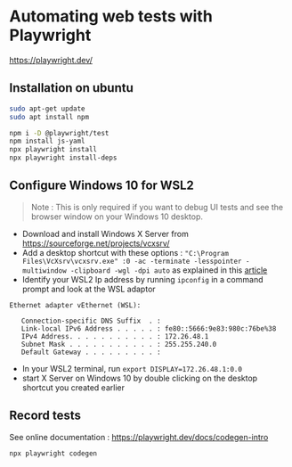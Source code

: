 # Automating web tests with Playwright

https://playwright.dev/

## Installation on ubuntu

```bash
sudo apt-get update
sudo apt install npm

npm i -D @playwright/test
npm install js-yaml
npx playwright install
npx playwright install-deps
```

## Configure Windows 10 for WSL2
> Note : This is only required if you want to debug UI tests and see the browser window on your Windows 10 desktop.

- Download and install Windows X Server from https://sourceforge.net/projects/vcxsrv/
- Add a desktop shortcut with these options : `"C:\Program Files\VcXsrv\vcxsrv.exe" :0 -ac -terminate -lesspointer -multiwindow -clipboard -wgl -dpi auto` as explained in this [article](https://medium.com/javarevisited/using-wsl-2-with-x-server-linux-on-windows-a372263533c3)
- Identify your WSL2 Ip address by running `ipconfig` in a command prompt and look at the WSL adaptor

```
Ethernet adapter vEthernet (WSL):

   Connection-specific DNS Suffix  . :
   Link-local IPv6 Address . . . . . : fe80::5666:9e83:980c:76be%38
   IPv4 Address. . . . . . . . . . . : 172.26.48.1
   Subnet Mask . . . . . . . . . . . : 255.255.240.0
   Default Gateway . . . . . . . . . :
```
- In your WSL2 terminal, run `export DISPLAY=172.26.48.1:0.0`
- start X Server on Windows 10 by double clicking on the desktop shortcut you created earlier

## Record tests

See online documentation : https://playwright.dev/docs/codegen-intro

```bash
npx playwright codegen
```
